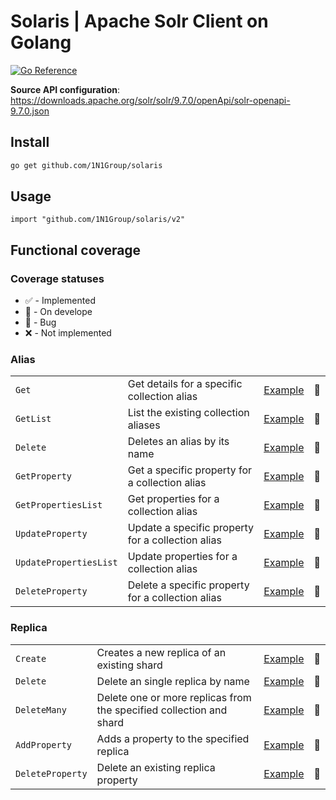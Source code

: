 # Solaris | Apache Solr Client on Golang 
[![Go Reference](https://pkg.go.dev/badge/github.com/1N1Group/solaris.svg)](https://pkg.go.dev/github.com/1N1Group/solaris)

**Source API configuration**: https://downloads.apache.org/solr/solr/9.7.0/openApi/solr-openapi-9.7.0.json

## Install
```bash
go get github.com/1N1Group/solaris
```

## Usage

```golang
import "github.com/1N1Group/solaris/v2"
```

## Functional coverage

### Coverage statuses

- ✅ - Implemented
- 💊 - On develope
- 🐞 - Bug
- ❌ - Not implemented

### Alias

|   |   |   |   |
| - | - | - | - |
| `Get` | Get details for a specific collection alias | [Example](./examples/alias/README.md#get) |💊|
| `GetList` | List the existing collection aliases | [Example](./examples/alias/README.md#getlist) |💊|
| `Delete` | Deletes an alias by its name | [Example](./examples/alias/README.md#delete) |💊|
| `GetProperty` | Get a specific property for a collection alias | [Example](./examples/alias/README.md#getproperty) |💊|
| `GetPropertiesList` | Get properties for a collection alias | [Example](./examples/alias/README.md#getpropertieslist) |💊|
| `UpdateProperty` | Update a specific property for a collection alias | [Example](./examples/alias/README.md#updateproperty) |💊|
| `UpdatePropertiesList` | Update properties for a collection alias | [Example](./examples/alias/README.md#updatepropertieslist) |💊|
| `DeleteProperty` | Delete a specific property for a collection alias | [Example](./examples/alias/README.md#deleteproperty) |💊|

### Replica

|   |   |   |   |
| - | - | - | - |
| `Create` | Creates a new replica of an existing shard | [Example](./examples/replica/README.md#create) |💊|
| `Delete` | Delete an single replica by name | [Example](./examples/replica/README.md#delete) |💊|
| `DeleteMany` | Delete one or more replicas from the specified collection and shard | [Example](./examples/replica/README.md#deletemany) |💊|
| `AddProperty` | Adds a property to the specified replica | [Example](./examples/replica/README.md#addproperty) |💊|
| `DeleteProperty` | Delete an existing replica property | [Example](./examples/replica/README.md#deleteproperty) |💊|
